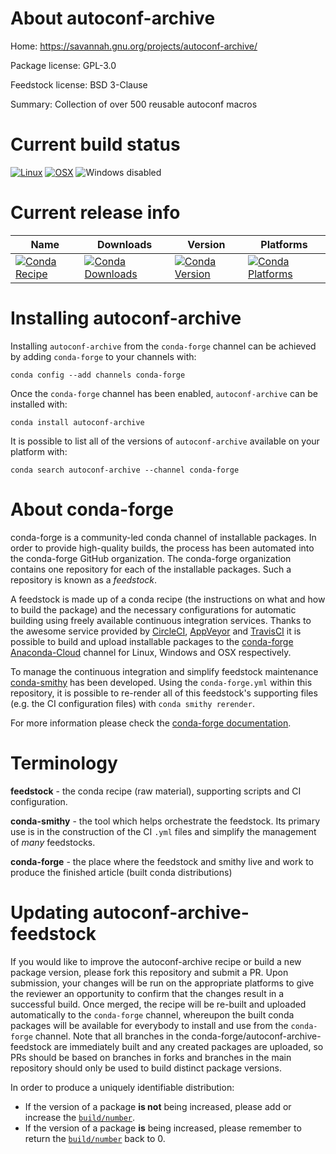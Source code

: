 About autoconf-archive
======================

Home: https://savannah.gnu.org/projects/autoconf-archive/

Package license: GPL-3.0

Feedstock license: BSD 3-Clause

Summary: Collection of over 500 reusable autoconf macros



Current build status
====================

[![Linux](https://img.shields.io/circleci/project/github/conda-forge/autoconf-archive-feedstock/master.svg?label=Linux)](https://circleci.com/gh/conda-forge/autoconf-archive-feedstock)
[![OSX](https://img.shields.io/travis/conda-forge/autoconf-archive-feedstock/master.svg?label=macOS)](https://travis-ci.org/conda-forge/autoconf-archive-feedstock)
![Windows disabled](https://img.shields.io/badge/Windows-disabled-lightgrey.svg)

Current release info
====================

| Name | Downloads | Version | Platforms |
| --- | --- | --- | --- |
| [![Conda Recipe](https://img.shields.io/badge/recipe-autoconf--archive-green.svg)](https://anaconda.org/conda-forge/autoconf-archive) | [![Conda Downloads](https://img.shields.io/conda/dn/conda-forge/autoconf-archive.svg)](https://anaconda.org/conda-forge/autoconf-archive) | [![Conda Version](https://img.shields.io/conda/vn/conda-forge/autoconf-archive.svg)](https://anaconda.org/conda-forge/autoconf-archive) | [![Conda Platforms](https://img.shields.io/conda/pn/conda-forge/autoconf-archive.svg)](https://anaconda.org/conda-forge/autoconf-archive) |

Installing autoconf-archive
===========================

Installing `autoconf-archive` from the `conda-forge` channel can be achieved by adding `conda-forge` to your channels with:

```
conda config --add channels conda-forge
```

Once the `conda-forge` channel has been enabled, `autoconf-archive` can be installed with:

```
conda install autoconf-archive
```

It is possible to list all of the versions of `autoconf-archive` available on your platform with:

```
conda search autoconf-archive --channel conda-forge
```


About conda-forge
=================

conda-forge is a community-led conda channel of installable packages.
In order to provide high-quality builds, the process has been automated into the
conda-forge GitHub organization. The conda-forge organization contains one repository
for each of the installable packages. Such a repository is known as a *feedstock*.

A feedstock is made up of a conda recipe (the instructions on what and how to build
the package) and the necessary configurations for automatic building using freely
available continuous integration services. Thanks to the awesome service provided by
[CircleCI](https://circleci.com/), [AppVeyor](https://www.appveyor.com/)
and [TravisCI](https://travis-ci.org/) it is possible to build and upload installable
packages to the [conda-forge](https://anaconda.org/conda-forge)
[Anaconda-Cloud](https://anaconda.org/) channel for Linux, Windows and OSX respectively.

To manage the continuous integration and simplify feedstock maintenance
[conda-smithy](https://github.com/conda-forge/conda-smithy) has been developed.
Using the ``conda-forge.yml`` within this repository, it is possible to re-render all of
this feedstock's supporting files (e.g. the CI configuration files) with ``conda smithy rerender``.

For more information please check the [conda-forge documentation](https://conda-forge.org/docs/).

Terminology
===========

**feedstock** - the conda recipe (raw material), supporting scripts and CI configuration.

**conda-smithy** - the tool which helps orchestrate the feedstock.
                   Its primary use is in the construction of the CI ``.yml`` files
                   and simplify the management of *many* feedstocks.

**conda-forge** - the place where the feedstock and smithy live and work to
                  produce the finished article (built conda distributions)


Updating autoconf-archive-feedstock
===================================

If you would like to improve the autoconf-archive recipe or build a new
package version, please fork this repository and submit a PR. Upon submission,
your changes will be run on the appropriate platforms to give the reviewer an
opportunity to confirm that the changes result in a successful build. Once
merged, the recipe will be re-built and uploaded automatically to the
`conda-forge` channel, whereupon the built conda packages will be available for
everybody to install and use from the `conda-forge` channel.
Note that all branches in the conda-forge/autoconf-archive-feedstock are
immediately built and any created packages are uploaded, so PRs should be based
on branches in forks and branches in the main repository should only be used to
build distinct package versions.

In order to produce a uniquely identifiable distribution:
 * If the version of a package **is not** being increased, please add or increase
   the [``build/number``](https://conda.io/docs/user-guide/tasks/build-packages/define-metadata.html#build-number-and-string).
 * If the version of a package **is** being increased, please remember to return
   the [``build/number``](https://conda.io/docs/user-guide/tasks/build-packages/define-metadata.html#build-number-and-string)
   back to 0.
